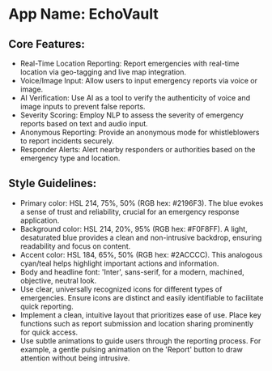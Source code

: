 # **App Name**: EchoVault

## Core Features:

- Real-Time Location Reporting: Report emergencies with real-time location via geo-tagging and live map integration.
- Voice/Image Input: Allow users to input emergency reports via voice or image.
- AI Verification: Use AI as a tool to verify the authenticity of voice and image inputs to prevent false reports.
- Severity Scoring: Employ NLP to assess the severity of emergency reports based on text and audio input.
- Anonymous Reporting: Provide an anonymous mode for whistleblowers to report incidents securely.
- Responder Alerts: Alert nearby responders or authorities based on the emergency type and location.

## Style Guidelines:

- Primary color: HSL 214, 75%, 50% (RGB hex: #2196F3). The blue evokes a sense of trust and reliability, crucial for an emergency response application.
- Background color: HSL 214, 20%, 95% (RGB hex: #F0F8FF). A light, desaturated blue provides a clean and non-intrusive backdrop, ensuring readability and focus on content.
- Accent color: HSL 184, 65%, 50% (RGB hex: #2ACCCC). This analogous cyan/teal helps highlight important actions and information.
- Body and headline font: 'Inter', sans-serif, for a modern, machined, objective, neutral look.
- Use clear, universally recognized icons for different types of emergencies. Ensure icons are distinct and easily identifiable to facilitate quick reporting.
- Implement a clean, intuitive layout that prioritizes ease of use. Place key functions such as report submission and location sharing prominently for quick access.
- Use subtle animations to guide users through the reporting process. For example, a gentle pulsing animation on the 'Report' button to draw attention without being intrusive.